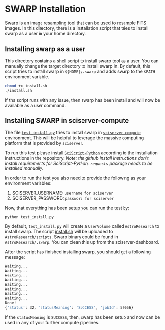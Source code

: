 # SWARP Installation
[Swarp](https://www.astromatic.net/software/swarp) is an image resampling tool that can be used to resample FITS images. In
this directory, there is a installation script that tries to install swarp as a 
user in your home directory.

## Installing swarp as a user
This directory contains a shell script to install swarp tool as a user.
You can manually change the target directory to install swarp in. By default,
this script tries to install swarp in `${HOME}/.swarp` and adds swarp to the `$PATH`
environment variable.

```bash
chmod +x install.sh
./install.sh
```
If ths script runs with any issue, then swarp has been install and will now be 
available as a user command.

## Installing SWARP in sciserver-compute
The file [`test_install.py`](./test_install.py) tries to install swarp in 
[`sciserver-compute`](https://apps.sciserver.org/compute/jobs) environment. 
This will be helpful to leverage the massive computing platform that is provided by `sciserver`.
 
To run this test please install [`SciScript-Python`](https://github.com/sciserver/SciScript-Python) according to the 
installation instructions in the repository. *Note: the github install instructions don't install 
requirements for SciScript-Python, `requests` package needs to be installed manually.* 

In order to run the test you also need to provide the following as your environment variables:

1. SCISERVER_USERNAME: `username for sciserver`
2. SCISERVER_PASSWORD: `password for sciserver`

Now, that everything has been setup you can run the test by:
```bash
python test_install.py
```

By default, `test_install.py` will create a `UserVolume` called `AstroResearch` to install swarp.
The script [install.sh](./install.sh) will be uploaded to `AstroResearch/scripts`. Swarp binary 
could be found in `AstroResearch/.swarp`. You can clean this up from the sciserver-dashboard. 

After the script has finished installing swarp, you should get a following message:
```bash
Waiting...
Waiting...
Waiting...
Waiting...
Waiting...
Waiting...
Waiting...
Waiting...
Done!
{'status': 32, 'statusMeaning': 'SUCCESS', 'jobId': 59056}
```
If the `statusMeaning` is `SUCCESS`, then, swarp has been setup and now can be used in any of your further compute pipelines. 





